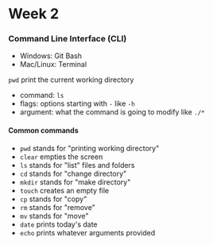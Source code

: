 Week 2
======

### Command Line Interface (CLI)

- Windows: Git Bash
- Mac/Linux: Terminal

`pwd` print the current working directory

- command: `ls`
- flags: options starting with `-` like `-h`
- argument: what the command is going to modify like `./*`

#### Common commands

- `pwd` stands for "printing working directory"
- `clear` empties the screen
- `ls` stands for "list" files and folders
- `cd` stands for "change directory"
- `mkdir` stands for "make directory"
- `touch` creates an empty file
- `cp` stands for "copy"
- `rm` stands for "remove"
- `mv` stands for "move"
- `date` prints today's date
- `echo` prints whatever arguments provided
